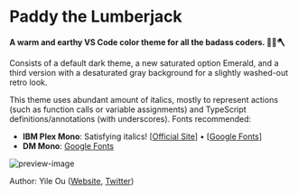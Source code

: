 # Paddy the Lumberjack

**A warm and earthy VS Code color theme for all the badass coders. 🌲🍁🪓**

Consists of a default dark theme, a new saturated option Emerald, and a third version with a desaturated gray background for a slightly washed-out retro look.

This theme uses abundant amount of italics, mostly to represent actions (such as function calls or variable assignments) and TypeScript definitions/annotations (with underscores). 
Fonts recommended:
- **IBM Plex Mono**: Satisfying italics! [[Official Site](https://www.ibm.com/plex/)] • [[Google Fonts](https://fonts.google.com/specimen/IBM+Plex+Mono)]
- **DM Mono**: [Google Fonts](https://fonts.google.com/specimen/DM+Mono)

![preview-image](https://raw.githubusercontent.com/troydraws/paddy-color-theme/master/paddy-color-theme-preview-compressed.gif)

Author: Yile Ou ([Website](https://yile.art/), [Twitter](https://twitter.com/yile_art))